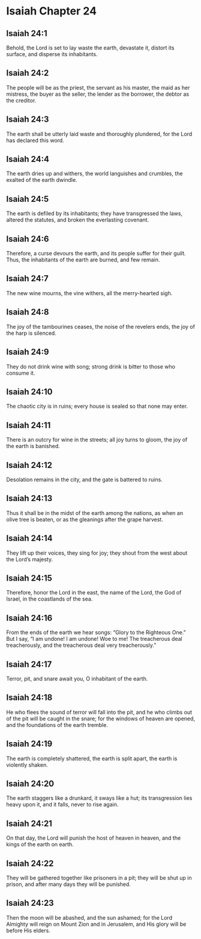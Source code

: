 # Isaiah Chapter 24

## Isaiah 24:1
Behold, the Lord is set to lay waste the earth, devastate it, distort its surface, and disperse its inhabitants.

## Isaiah 24:2
The people will be as the priest, the servant as his master, the maid as her mistress, the buyer as the seller, the lender as the borrower, the debtor as the creditor.

## Isaiah 24:3
The earth shall be utterly laid waste and thoroughly plundered, for the Lord has declared this word.

## Isaiah 24:4
The earth dries up and withers, the world languishes and crumbles, the exalted of the earth dwindle.

## Isaiah 24:5
The earth is defiled by its inhabitants; they have transgressed the laws, altered the statutes, and broken the everlasting covenant.

## Isaiah 24:6
Therefore, a curse devours the earth, and its people suffer for their guilt. Thus, the inhabitants of the earth are burned, and few remain.

## Isaiah 24:7
The new wine mourns, the vine withers, all the merry-hearted sigh.

## Isaiah 24:8
The joy of the tambourines ceases, the noise of the revelers ends, the joy of the harp is silenced.

## Isaiah 24:9
They do not drink wine with song; strong drink is bitter to those who consume it.

## Isaiah 24:10
The chaotic city is in ruins; every house is sealed so that none may enter.

## Isaiah 24:11
There is an outcry for wine in the streets; all joy turns to gloom, the joy of the earth is banished.

## Isaiah 24:12
Desolation remains in the city, and the gate is battered to ruins.

## Isaiah 24:13
Thus it shall be in the midst of the earth among the nations, as when an olive tree is beaten, or as the gleanings after the grape harvest.

## Isaiah 24:14
They lift up their voices, they sing for joy; they shout from the west about the Lord’s majesty.

## Isaiah 24:15
Therefore, honor the Lord in the east, the name of the Lord, the God of Israel, in the coastlands of the sea.

## Isaiah 24:16
From the ends of the earth we hear songs: “Glory to the Righteous One.” But I say, “I am undone! I am undone! Woe to me! The treacherous deal treacherously, and the treacherous deal very treacherously.”

## Isaiah 24:17
Terror, pit, and snare await you, O inhabitant of the earth.

## Isaiah 24:18
He who flees the sound of terror will fall into the pit, and he who climbs out of the pit will be caught in the snare; for the windows of heaven are opened, and the foundations of the earth tremble.

## Isaiah 24:19
The earth is completely shattered, the earth is split apart, the earth is violently shaken.

## Isaiah 24:20
The earth staggers like a drunkard, it sways like a hut; its transgression lies heavy upon it, and it falls, never to rise again.

## Isaiah 24:21
On that day, the Lord will punish the host of heaven in heaven, and the kings of the earth on earth.

## Isaiah 24:22
They will be gathered together like prisoners in a pit; they will be shut up in prison, and after many days they will be punished.

## Isaiah 24:23
Then the moon will be abashed, and the sun ashamed; for the Lord Almighty will reign on Mount Zion and in Jerusalem, and His glory will be before His elders.
